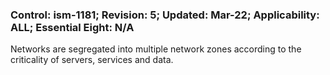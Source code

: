 ### Control: ism-1181; Revision: 5; Updated: Mar-22; Applicability: ALL; Essential Eight: N/A
<p>Networks are segregated into multiple network zones according to the criticality of servers, services and data.</p>